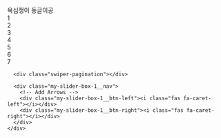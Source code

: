 <!-- |이 코드는 Swiper 라이브러리를 사용하여 이미지 갤러리를 만드는 코드입니다.
|
|주석작성
|md 파일도 html 그대로 확장자만 바꿔서 인식이 가능함. 
|단, html 파일의 경우  assets 폴더 내에 있고, md 파일은 바깥에 있기 때문에
|각 사진 및 css, js 를 불러오는 확장자를 인식할 때에 슬러쉬 /assets/ 를 한번 더 넣어줘야함. 
|슬러쉬를 앞에도 빼먹을 경우 안되서 앞에도 꼭 넣어줘야함 
| -->
<!-- 폰트어썸 불러오기 -->
<link rel="stylesheet" href="https://cdnjs.cloudflare.com/ajax/libs/font-awesome/5.15.2/css/all.min.css">

<link rel="stylesheet" href="https://cdnjs.cloudflare.com/ajax/libs/Swiper/6.8.4/swiper-bundle.min.css" />
<script src="https://cdnjs.cloudflare.com/ajax/libs/Swiper/6.8.4/swiper-bundle.min.js"></script>




<div class="section-1 con-min-width">
  <div class="con">
    <div class="my-slider-box-1">
      <div class="swiper-container">
        <div class="swiper-wrapper">
          <div class="swiper-slide">
            <div class="my-slider-box-1__prod-name">욕심쟁이 동글이공</div>
            <img src="/assets/gallery/1.png" alt="">
          </div>
          <div class="swiper-slide">
            <div class="my-slider-box-1__prod-name">1</div>
            <img src="/assets/gallery/2.png" alt="">
          </div>
          <div class="swiper-slide">
            <div class="my-slider-box-1__prod-name">2</div>
            <img src="/assets/gallery/3.png" alt="">
          </div>
          <div class="swiper-slide">
            <div class="my-slider-box-1__prod-name">3</div>
            <img src="/assets/gallery/4.png" alt="">
          </div>
          <div class="swiper-slide">
            <div class="my-slider-box-1__prod-name">4</div>
            <img src="/assets/gallery/5.png" alt="">
          </div>
          <div class="swiper-slide">
            <div class="my-slider-box-1__prod-name">5</div>
            <img src="/assets/gallery/6.png" alt="">
          </div>
          <div class="swiper-slide">
            <div class="my-slider-box-1__prod-name">6</div>
            <img src="/assets/gallery/7.png" alt="">
          </div>
          <div class="swiper-slide">
            <div class="my-slider-box-1__prod-name">7</div>
            <img src="/assets/gallery/8.png" alt="">
          </div>
        </div>
      </div>
      
      <div class="swiper-pagination"></div>

      <div class="my-slider-box-1__nav">
        <!-- Add Arrows -->
        <div class="my-slider-box-1__btn-left"><i class="fas fa-caret-left"></i></div>
        <div class="my-slider-box-1__btn-right"><i class="fas fa-caret-right"></i></div>
      </div>
    </div>
  </div>
</div>
<link rel="stylesheet" href="/assets/css/slide gallery.css" />
<script src="/assets/js/slide gallery.js"></script>
